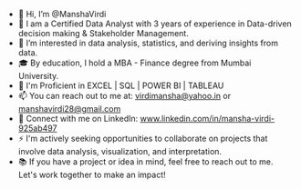 - 👋 Hi, I’m @ManshaVirdi
- 🌱 I am a Certified Data Analyst with 3 years of experience in Data-driven decision making & Stakeholder Management.
- 👀 I’m interested in data analysis, statistics, and deriving insights from data.
- 🎓 By education, I hold a MBA - Finance degree from Mumbai University.
- 💼 I'm Proficient in EXCEL | SQL | POWER BI | TABLEAU 
- 📫 You can reach out to me at: virdimansha@yahoo.in or manshavirdi28@gmail.com
- 🔗 Connect with me on LinkedIn: www.linkedin.com/in/mansha-virdi-925ab497
- ⚡ I'm actively seeking opportunities to collaborate on projects that involve data analysis, visualization, and interpretation.
- 📚 If you have a project or idea in mind, feel free to reach out to me. Let's work together to make an impact!


<!---
ManshaVirdi/ManshaVirdi is a ✨ special ✨ repository because its `README.md` (this file) appears on your GitHub profile.
You can click the Preview link to take a look at your changes.
--->
